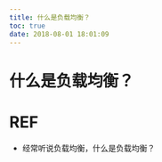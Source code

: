 ```yaml
---
title: 什么是负载均衡？
toc: true
date: 2018-08-01 18:01:09
---
```

# 什么是负载均衡？


# REF


  * 经常听说负载均衡，什么是负载均衡？

